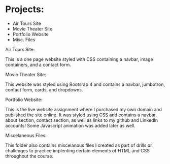 # Projects:
- Air Tours Site
- Movie Theater Site
- Portfolio Website
- Misc. Files

Air Tours Site:

This is a one page website styled with CSS containing a navbar, image containers, and a contact form. 

Movie Theater Site:

This website was styled using Bootsrap 4 and contains a navbar, jumbotron, contact form, cards, and dropdowns. 

Portfolio Website:

This is the live website assignment where I purchased my own domain and published the site online. It was styled using CSS and contains a navbar, about section, contact section, as well as links to my github and LinkedIn accounts! Some Javascript animation was added later as well.

Miscelaneous Files:

This folder also contains miscelanous files I created as part of drills or challenges to practice implenting certain elements of HTML and CSS throughout the course. 
